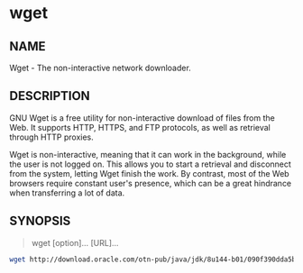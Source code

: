 # wget

## NAME

Wget - The non-interactive network downloader.

## DESCRIPTION

GNU Wget is a free utility for non-interactive download of files from the Web.  It supports HTTP, HTTPS, and FTP protocols, as well as retrieval through HTTP proxies.

Wget is non-interactive, meaning that it can work in the background, while the user is not logged on.  This allows you to start a retrieval and disconnect from the system, letting Wget finish the work. By contrast, most of the Web browsers require constant user's presence, which can be a great hindrance when transferring a lot of data.

## SYNOPSIS

> wget [option]... [URL]...

```bash
wget http://download.oracle.com/otn-pub/java/jdk/8u144-b01/090f390dda5b47b9b721c7dfaa008135/jdk-8u144-linux-x64.tar.gz
```
